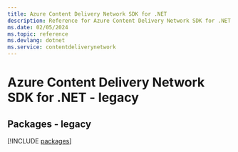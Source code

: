 ```yaml
---
title: Azure Content Delivery Network SDK for .NET
description: Reference for Azure Content Delivery Network SDK for .NET
ms.date: 02/05/2024
ms.topic: reference
ms.devlang: dotnet
ms.service: contentdeliverynetwork
---
```

# Azure Content Delivery Network SDK for .NET - legacy
## Packages - legacy
[!INCLUDE [packages](content-delivery-network-index.md)]